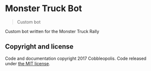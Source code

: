 # Monster Truck Bot
> Custom bot

Custom bot written for the Monster Truck Rally

## Copyright and license

Code and documentation copyright 2017 Cobbleopolis. Code released under [the MIT license](https://github.com/Cobbleopolis/MonsterTruckBot/blob/master/LICENSE).